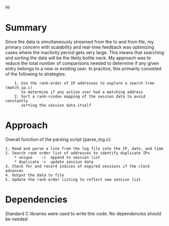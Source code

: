 Hi

# Summary

Since the data is simultaneously streamed from the to and from file, my primary concern with scalability and real-time feedback was optimizing cases where the inactivity period gets very large. This means that searching and sorting the data will be the likely bottle neck. My approach was to reduce the total number of comparisons needed to determine if any given entry belongs to a new or existing user. In practice, this primarily consisted of the following to strategies:

		1. Use the rank-order of IP addresses to explore a search tree (match_ip.c) 
		   to determine if any active user had a matching address
		2. Sort a rank->index mapping of the session data to avoid constantly 
		   sorting the session data itself
	
# Approach

Overall function of the parsing script (parse_log.c):

	1. Read and parse a line from the log file into the IP, date, and time
	2. Search rank order list of addresses to identify duplicate IPs
		* unique 	-> 	append to session list
		* duplicate	->	update session data
	3. Check for and record indices of expired sessions if the clock advances
	4. Output the data to file
	5. Update the rank-order listing to reflect new session list
	
# Dependencies

Standard C libraries were used to write this code. No dependencies should be needed

	
	

	

